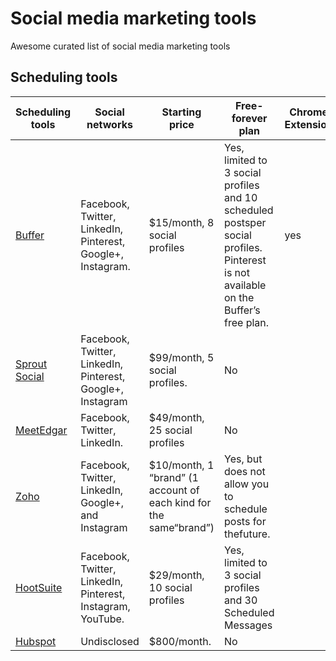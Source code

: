 # Social media marketing tools
Awesome curated list of social media marketing tools

## Scheduling tools

| Scheduling tools                                                   | Social networks                                             | Starting price                                                    | Free-forever plan                                                                                                                  | Chrome Extension | Features |
|--------------------------------------------------------------------|-------------------------------------------------------------|-------------------------------------------------------------------|------------------------------------------------------------------------------------------------------------------------------------|------------------|----------|
| [Buffer](https://buffer.com/)                                      | Facebook, Twitter, LinkedIn, Pinterest, Google+, Instagram. | $15/month, 8 social profiles                                      | Yes, limited to 3 social profiles and 10 scheduled postsper social profiles. Pinterest is not available on the Buffer’s free plan. | yes              |          |
| [Sprout Social](https://sproutsocial.com/)                         | Facebook, Twitter, LinkedIn, Pinterest, Google+, Instagram  | $99/month, 5 social profiles.                                     | No                                                                                                                                 |                  |          |
| [MeetEdgar](https://meetedgar.com/)                                | Facebook, Twitter, LinkedIn.                                | $49/month, 25 social profiles                                     | No                                                                                                                                 |                  |          |
| [Zoho](https://www.zoho.com/social/)                               | Facebook, Twitter, LinkedIn, Google+, and Instagram         | $10/month, 1 “brand” (1 account of each kind for the same“brand”) | Yes, but does not allow you to schedule posts for thefuture.                                                                       |                  |          |
| [HootSuite](https://hootsuite.com/)                                | Facebook, Twitter, LinkedIn, Pinterest, Instagram, YouTube. | $29/month, 10 social profiles                                     | Yes, limited to 3 social profiles and 30 Scheduled Messages                                                                        |                  |          |
| [Hubspot](https://www.hubspot.com/products/marketing/social-inbox) | Undisclosed                                                 | $800/month.                                                       | No                                                                                                                                 |                  |          |
